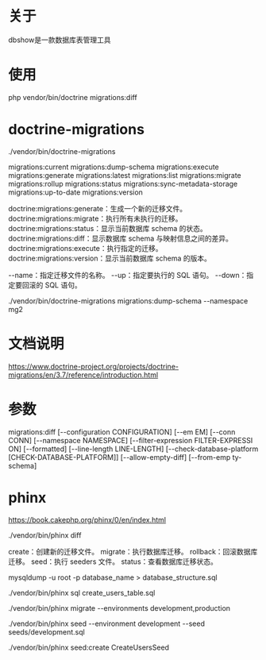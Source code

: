 # 关于
dbshow是一款数据库表管理工具

# 使用
php vendor/bin/doctrine migrations:diff

# doctrine-migrations
./vendor/bin/doctrine-migrations

migrations:current
migrations:dump-schema
migrations:execute
migrations:generate
migrations:latest
migrations:list
migrations:migrate
migrations:rollup
migrations:status
migrations:sync-metadata-storage
migrations:up-to-date
migrations:version


doctrine:migrations:generate：生成一个新的迁移文件。
doctrine:migrations:migrate：执行所有未执行的迁移。
doctrine:migrations:status：显示当前数据库 schema 的状态。
doctrine:migrations:diff：显示数据库 schema 与映射信息之间的差异。
doctrine:migrations:execute：执行指定的迁移。
doctrine:migrations:version：显示当前数据库 schema 的版本。

--name：指定迁移文件的名称。
--up：指定要执行的 SQL 语句。
--down：指定要回滚的 SQL 语句。

 ./vendor/bin/doctrine-migrations migrations:dump-schema --namespace mg2

# 文档说明
https://www.doctrine-project.org/projects/doctrine-migrations/en/3.7/reference/introduction.html

# 参数
migrations:diff [--configuration CONFIGURATION] [--em EM] [--conn CONN] [--namespace NAMESPACE] [--filter-expression FILTER-EXPRESSI
ON] [--formatted] [--line-length LINE-LENGTH] [--check-database-platform [CHECK-DATABASE-PLATFORM]] [--allow-empty-diff] [--from-emp
ty-schema]




# phinx

https://book.cakephp.org/phinx/0/en/index.html

./vendor/bin/phinx diff

create：创建新的迁移文件。
migrate：执行数据库迁移。
rollback：回滚数据库迁移。
seed：执行 seeders 文件。
status：查看数据库迁移状态。


mysqldump -u root -p database_name > database_structure.sql

./vendor/bin/phinx sql create_users_table.sql

./vendor/bin/phinx migrate --environments development,production

./vendor/bin/phinx seed --environment development --seed seeds/development.sql

./vendor/bin/phinx seed:create CreateUsersSeed

